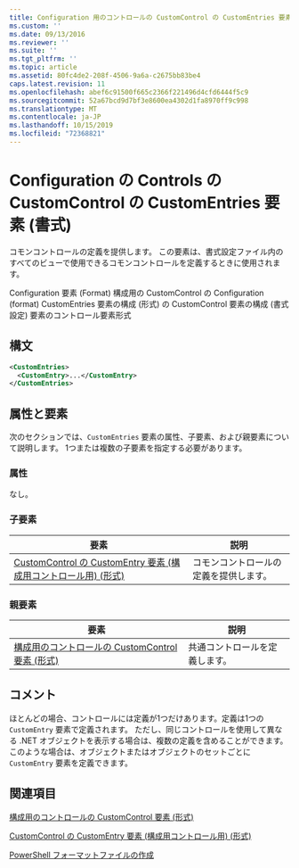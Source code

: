 ```yaml
---
title: Configuration 用のコントロールの CustomControl の CustomEntries 要素 (Format) |Microsoft Docs
ms.custom: ''
ms.date: 09/13/2016
ms.reviewer: ''
ms.suite: ''
ms.tgt_pltfrm: ''
ms.topic: article
ms.assetid: 80fc4de2-208f-4506-9a6a-c2675bb83be4
caps.latest.revision: 11
ms.openlocfilehash: abef6c91500f665c2366f221496d4cfd6444f5c9
ms.sourcegitcommit: 52a67bcd9d7bf3e8600ea4302d1fa8970ff9c998
ms.translationtype: MT
ms.contentlocale: ja-JP
ms.lasthandoff: 10/15/2019
ms.locfileid: "72368821"
---
```

# <a name="customentries-element-for-customcontrol-for-controls-for-configuration-format"></a>Configuration の Controls の CustomControl の CustomEntries 要素 (書式)

コモンコントロールの定義を提供します。 この要素は、書式設定ファイル内のすべてのビューで使用できるコモンコントロールを定義するときに使用されます。

Configuration 要素 (Format) 構成用の CustomControl の Configuration (format) CustomEntries 要素の構成 (形式) の CustomControl 要素の構成 (書式設定) 要素のコントロール要素形式

## <a name="syntax"></a>構文

```xml
<CustomEntries>
  <CustomEntry>...</CustomEntry>
</CustomEntries>

```

## <a name="attributes-and-elements"></a>属性と要素

次のセクションでは、`CustomEntries` 要素の属性、子要素、および親要素について説明します。 1つまたは複数の子要素を指定する必要があります。

### <a name="attributes"></a>属性

なし。

### <a name="child-elements"></a>子要素

|要素|説明|
|-------------|-----------------|
|[CustomControl の CustomEntry 要素 (構成用コントロール用) (形式)](./customentry-element-for-customcontrol-for-controls-for-configuration-format.md)|コモンコントロールの定義を提供します。|

### <a name="parent-elements"></a>親要素

|要素|説明|
|-------------|-----------------|
|[構成用のコントロールの CustomControl 要素 (形式)](./customcontrol-element-for-control-for-controls-for-configuration-format.md)|共通コントロールを定義します。|

## <a name="remarks"></a>コメント

ほとんどの場合、コントロールには定義が1つだけあります。定義は1つの `CustomEntry` 要素で定義されます。 ただし、同じコントロールを使用して異なる .NET オブジェクトを表示する場合は、複数の定義を含めることができます。 このような場合は、オブジェクトまたはオブジェクトのセットごとに `CustomEntry` 要素を定義できます。

## <a name="see-also"></a>関連項目

[構成用のコントロールの CustomControl 要素 (形式)](./customcontrol-element-for-control-for-controls-for-configuration-format.md)

[CustomControl の CustomEntry 要素 (構成用コントロール用) (形式)](./customentry-element-for-customcontrol-for-controls-for-configuration-format.md)

[PowerShell フォーマットファイルの作成](./writing-a-powershell-formatting-file.md)
